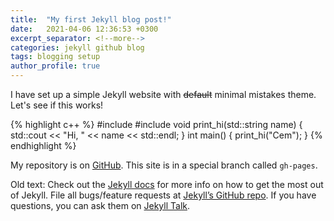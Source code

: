 ```yaml
---
title:  "My first Jekyll blog post!"
date:   2021-04-06 12:36:53 +0300
excerpt_separator: <!--more-->
categories: jekyll github blog
tags: blogging setup
author_profile: true
---
```

I have set up a simple Jekyll website with ~~default~~ minimal mistakes theme. Let's
see if this works!

<!--more-->

{% highlight c++ %}
#include <iostream>
#include <string>
void print_hi(std::string name) {
  std::cout << "Hi, " << name << std::endl;
}
int main() {
  print_hi("Cem");
}
{% endhighlight %}

My repository is on [GitHub][gh-pt]. This site is in a special branch called `gh-pages`.

Old text:
Check out the [Jekyll docs][jekyll-docs] for more info on how to get the most out of Jekyll. File all bugs/feature requests at [Jekyll’s GitHub repo][jekyll-gh]. If you have questions, you can ask them on [Jekyll Talk][jekyll-talk].

[gh-pt]: https://github.com/gcem/pathtracer
[jekyll-docs]: https://jekyllrb.com/docs/home
[jekyll-gh]:   https://github.com/jekyll/jekyll
[jekyll-talk]: https://talk.jekyllrb.com/
